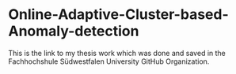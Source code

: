 # Online-Adaptive-Cluster-based-Anomaly-detection
This is the link to my thesis work which was done and saved in the Fachhochshule Südwestfalen University GitHub Organization.

